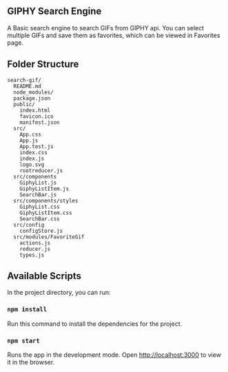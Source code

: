 ## GIPHY Search Engine

A Basic search engine to search GIFs from GIPHY api. You can select multiple GIFs and save them as favorites, which can be viewed in Favorites page.

## Folder Structure

```
search-gif/
  README.md
  node_modules/
  package.json
  public/
    index.html
    favicon.ico
    manifest.json
  src/
    App.css
    App.js
    App.test.js
    index.css
    index.js
    logo.svg
    rootreducer.js
  src/components
    GiphyList.js
    GiphyListItem.js
    SearchBar.js
  src/components/styles
    GiphyList.css
    GiphyListItem.css
    SearchBar.css
  src/config
    configStore.js
  src/modules/FavoriteGif
    actions.js
    reducer.js
    types.js
```

## Available Scripts

In the project directory, you can run:

### `npm install`

Run this command to install the dependencies for the project.

### `npm start`

Runs the app in the development mode. Open [http://localhost:3000](http://localhost:3000) to view it in the browser.
